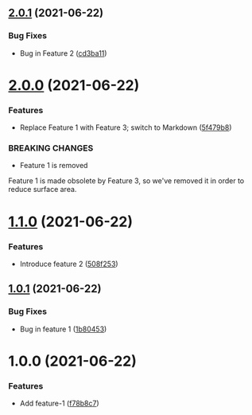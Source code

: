 ## [2.0.1](https://github.com/jakewan/semantic-release-sandbox/compare/2.0.0...2.0.1) (2021-06-22)


### Bug Fixes

* Bug in Feature 2 ([cd3ba11](https://github.com/jakewan/semantic-release-sandbox/commit/cd3ba115eb02e0d482891eb82b26950591ac1141))

# [2.0.0](https://github.com/jakewan/semantic-release-sandbox/compare/1.1.0...2.0.0) (2021-06-22)


### Features

* Replace Feature 1 with Feature 3; switch to Markdown ([5f479b8](https://github.com/jakewan/semantic-release-sandbox/commit/5f479b87bdd2eaabc04e55f05faffe2fe0ba1a76))


### BREAKING CHANGES

* Feature 1 is removed

Feature 1 is made obsolete by Feature 3, so we've removed it in order to
reduce surface area.

# [1.1.0](https://github.com/jakewan/semantic-release-sandbox/compare/1.0.1...1.1.0) (2021-06-22)


### Features

* Introduce feature 2 ([508f253](https://github.com/jakewan/semantic-release-sandbox/commit/508f2532145c57b6d8dd0d8a29e73de44b5bb715))

## [1.0.1](https://github.com/jakewan/semantic-release-sandbox/compare/1.0.0...1.0.1) (2021-06-22)


### Bug Fixes

* Bug in feature 1 ([1b80453](https://github.com/jakewan/semantic-release-sandbox/commit/1b80453b6301263cbc3eae67cb4728a2c9862d53))

# 1.0.0 (2021-06-22)


### Features

* Add feature-1 ([f78b8c7](https://github.com/jakewan/semantic-release-sandbox/commit/f78b8c70bb8415f06837117754d49e6794f66b0e))
